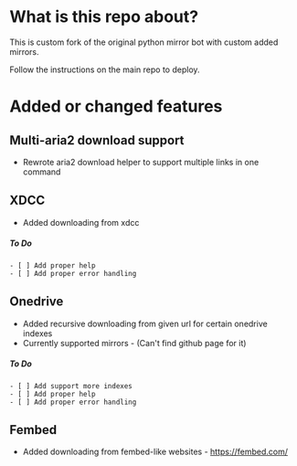 # What is this repo about?
This is custom fork of the original python mirror bot with custom added mirrors. 

Follow the instructions on the main repo to deploy.

# Added or changed features
## Multi-aria2 download support
- Rewrote aria2 download helper to support multiple links in one command
 
## XDCC
- Added downloading from xdcc

##### To Do
```
- [ ] Add proper help
- [ ] Add proper error handling
```

## Onedrive
- Added recursive downloading from given url for certain onedrive indexes
- Currently supported mirrors - (Can't find github page for it)

##### To Do
```
- [ ] Add support more indexes
- [ ] Add proper help
- [ ] Add proper error handling
```

## Fembed
- Added downloading from fembed-like websites - https://fembed.com/
